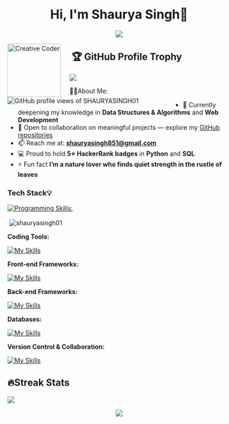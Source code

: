 <h1 align="center">Hi, I'm Shaurya Singh👋</h1>

<p align="center">
  <a href="https://github.com/DenverCoder1/readme-typing-svg"><img src="https://readme-typing-svg.herokuapp.com?lines=Computer+Science+Student;+Full+Stack+Web+Developer;+Problem+Solver;+Artificial+Intelligence;Always%20learning%20New%20things&center=true&width=380&height=45">
  </a>
</p>

<img src="https://cdn-icons-png.flaticon.com/512/2922/2922506.png" alt="Creative Coder" width="120" style="float: left; margin-right: 20px;" />

<p> 
  <img src="https://komarev.com/ghpvc/?username=shauryasingh01&label=Profile%20views&color=0e6cb4&style=flat" alt="GitHub profile views of SHAURYASINGH01" style="float: left; margin-right: 100px;" /> 
</p>

## &nbsp;🏆 GitHub Profile Trophy
<img src="https://github-profile-trophy.vercel.app/?username=shauryasingh01&theme=juicyfresh&no-bg=true" />

👨‍💻About Me:
- 🌱 Currently deepening my knowledge in **Data Structures & Algorithms** and **Web Development**  
- 👯 Open to collaboration on meaningful projects — explore my [GitHub repositories](https://github.com/SHAURYASINGH01)  
- 📫 Reach me at: **shauryasingh851@gmail.com**  
- 💻 Proud to hold **5⭐ HackerRank badges** in **Python** and **SQL** 
- ⚡ Fun fact **I’m a nature lover who finds quiet strength in the rustle of leaves**

<h3 align="left">Tech Stack💡</h3>

[![Programming Skills:](https://skillicons.dev/icons?i=c,cpp,python,java,js,linux)](https://skillicons.dev)

<p>&nbsp;<img align="center" src="https://github-readme-stats.vercel.app/api?username=shauryasingh01&show_icons=true&locale=en" alt="shauryasingh01" /></p>

**Coding Tools:**

[![My Skills](https://skillicons.dev/icons?i=vscode,idea)](https://skillicons.dev)

**Front-end Frameworks:**

[![My Skills](https://skillicons.dev/icons?i=react,tailwind,html,css)](https://skillicons.dev)


**Back-end Frameworks:**

[![My Skills](https://skillicons.dev/icons?i=express,nodejs)](https://skillicons.dev)


**Databases:**

[![My Skills](https://skillicons.dev/icons?i=mongodb,mysql)](https://skillicons.dev)


**Version Control & Collaboration:**

[![My Skills](https://skillicons.dev/icons?i=git,github)](https://skillicons.dev)

<p>

## 🔥Streak Stats
![](https://github-readme-stats.vercel.app/api/top-langs/?username=SHAURYASINGH01&theme=dark&hide_border=false&include_all_commits=true&count_private=true&layout=compact)

<p align="center">
  <a href="https://github.com/DenverCoder1/readme-typing-svg">
  <img src="https://readme-typing-svg.herokuapp.com?lines=💻Code+with+passion;🔍Debug+with+patience;🚀Deploy+with+confidence&center=true&width=380&height=45&font=Fira+Code&color=0e6cb4&size=22" />
  </a>
</p>
